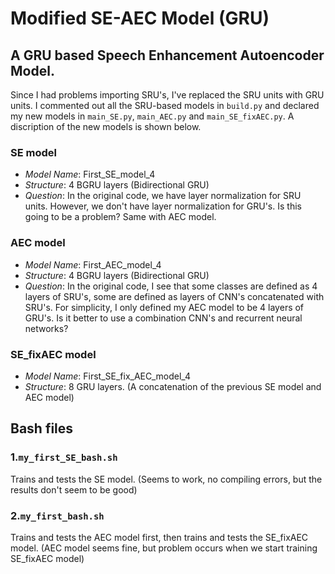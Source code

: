 # Modified SE-AEC Model (GRU)

## A GRU based Speech Enhancement Autoencoder Model.

Since I had problems importing SRU's, I've replaced the SRU units with GRU units. I commented out all the SRU-based models in `build.py` and declared my new models in `main_SE.py`, `main_AEC.py` and `main_SE_fixAEC.py`. A discription of the new models is shown below.

### SE model

* *Model Name*: First_SE_model_4
* *Structure*: 4 BGRU layers (Bidirectional GRU) 
* *Question*: In the original code, we have layer normalization for SRU units. However, we don't have layer normalization for GRU's. Is this going to be a problem? Same with AEC model.

### AEC model

* *Model Name*: First_AEC_model_4
* *Structure*: 4 BGRU layers (Bidirectional GRU)
* *Question*: In the original code, I see that some classes are defined as 4 layers of SRU's, some are defined as layers of CNN's concatenated with SRU's. For simplicity, I only defined my AEC model to be 4 layers of GRU's. Is it better to use a combination CNN's and recurrent neural networks? 

### SE_fixAEC model

* *Model Name*: First_SE_fix_AEC_model_4
* *Structure*: 8 GRU layers. (A concatenation of the previous SE model and AEC model)


## Bash files
### 1.`my_first_SE_bash.sh`
Trains and tests the SE model.
(Seems to work, no compiling errors, but the results don't seem to be good)
### 2.`my_first_bash.sh`
Trains and tests the AEC model first, then trains and tests the SE_fixAEC model.
(AEC model seems fine, but problem occurs when we start training SE_fixAEC model)

